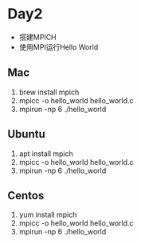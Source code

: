# Day2

* 搭建MPICH
* 使用MPI运行Hello World

## Mac

1. brew install mpich
2. mpicc -o hello_world hello_world.c
3. mpirun -np 6 ./hello_world

## Ubuntu

1. apt install mpich
2. mpicc -o hello_world hello_world.c
3. mpirun -np 6 ./hello_world

## Centos

1. yum install mpich
2. mpicc -o hello_world hello_world.c
3. mpirun -np 6 ./hello_world